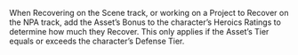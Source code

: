When Recovering on the Scene track, or working on a Project to Recover on the NPA track, add the Asset’s Bonus to the character’s Heroics Ratings to determine how much they Recover. This only applies if the Asset’s Tier equals or exceeds the character’s Defense Tier.